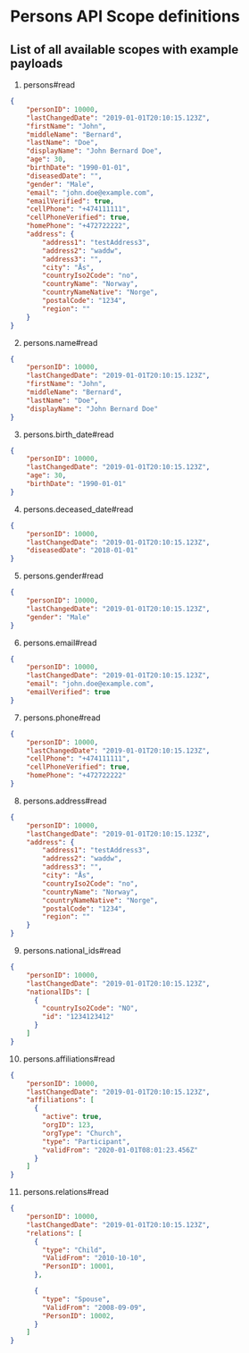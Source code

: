 # Persons API Scope definitions

## List of all available scopes with example payloads

1. persons#read
```json
{
    "personID": 10000,
    "lastChangedDate": "2019-01-01T20:10:15.123Z",
    "firstName": "John",
    "middleName": "Bernard",
    "lastName": "Doe",
    "displayName": "John Bernard Doe",
    "age": 30,
    "birthDate": "1990-01-01",
    "diseasedDate": "",
    "gender": "Male",
    "email": "john.doe@example.com",
    "emailVerified": true,
    "cellPhone": "+474111111",
    "cellPhoneVerified": true,
    "homePhone": "+472722222",
    "address": {
        "address1": "testAddress3",
        "address2": "waddw",
        "address3": "",
        "city": "Ås",
        "countryIso2Code": "no",
        "countryName": "Norway",
        "countryNameNative": "Norge",
        "postalCode": "1234",
        "region": ""
    }
}
```

2. persons.name#read
```json
{
    "personID": 10000,
    "lastChangedDate": "2019-01-01T20:10:15.123Z",
    "firstName": "John",
    "middleName": "Bernard",
    "lastName": "Doe",
    "displayName": "John Bernard Doe"
}
```

3. persons.birth_date#read
```json
{
    "personID": 10000,
    "lastChangedDate": "2019-01-01T20:10:15.123Z",
    "age": 30,
    "birthDate": "1990-01-01"
}
```

4. persons.deceased_date#read
```json
{
    "personID": 10000,
    "lastChangedDate": "2019-01-01T20:10:15.123Z",
    "diseasedDate": "2018-01-01"
}
```

5. persons.gender#read
```json
{
    "personID": 10000,
    "lastChangedDate": "2019-01-01T20:10:15.123Z",
    "gender": "Male"
}
```

6.  persons.email#read
```json
{
    "personID": 10000,
    "lastChangedDate": "2019-01-01T20:10:15.123Z",
    "email": "john.doe@example.com",
    "emailVerified": true
}
```

7. persons.phone#read
```json
{
    "personID": 10000,
    "lastChangedDate": "2019-01-01T20:10:15.123Z",
    "cellPhone": "+474111111",
    "cellPhoneVerified": true,
    "homePhone": "+472722222"
}
```

8.  persons.address#read
```json
{
    "personID": 10000,
    "lastChangedDate": "2019-01-01T20:10:15.123Z",
    "address": {
        "address1": "testAddress3",
        "address2": "waddw",
        "address3": "",
        "city": "Ås",
        "countryIso2Code": "no",
        "countryName": "Norway",
        "countryNameNative": "Norge",
        "postalCode": "1234",
        "region": ""
    }
}
```

9.  persons.national_ids#read
```json
{
    "personID": 10000,
    "lastChangedDate": "2019-01-01T20:10:15.123Z",
    "nationalIDs": [
      {
        "countryIso2Code": "NO",
        "id": "1234123412"
      }
    ]
}
```
10.  persons.affiliations#read
```json
{
    "personID": 10000,
    "lastChangedDate": "2019-01-01T20:10:15.123Z",
    "affiliations": [
      {
        "active": true,
        "orgID": 123,
        "orgType": "Church",
        "type": "Participant",
        "validFrom": "2020-01-01T08:01:23.456Z"
      }
    ]
}
```
11.  persons.relations#read
```json
{
    "personID": 10000,
    "lastChangedDate": "2019-01-01T20:10:15.123Z",
    "relations": [
      {
        "type": "Child",
        "ValidFrom": "2010-10-10",
        "PersonID": 10001,
      },

      {
        "type": "Spouse",
        "ValidFrom": "2008-09-09",
        "PersonID": 10002,
      }
    ]
}
```
